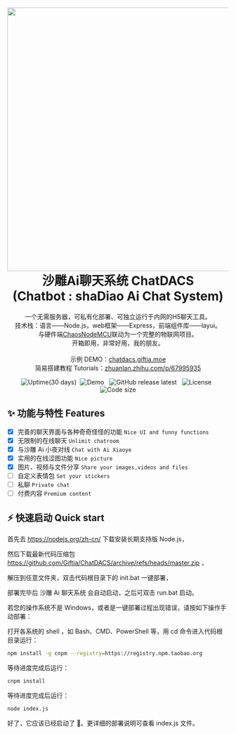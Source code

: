 <h1 align="center">
  <img src="https://repository-images.githubusercontent.com/171253757/5f987680-d2ab-11eb-927b-655b4967c9a3" width="600px"/><br/>
  沙雕Ai聊天系统 ChatDACS<br/>
(Chatbot : shaDiao Ai Chat System)
</h1>
<p align="center">
一个无需服务器，可私有化部署、可独立运行于内网的H5聊天工具。<br/>
技术栈：语言——Node.js，web框架——Express，前端组件库——layui。<br/>
与硬件端<a href="https://github.com/Giftia/ChaosNodeMCU/" target="_blank">ChaosNodeMCU</a>联动为一个完整的物联网项目。<br/>
开箱即用，非常好用，我的朋友。<br/>
<br/>
示例 DEMO：<a href="http://chatdacs.giftia.moe/" target="_blank">chatdacs.giftia.moe</a><br/>
简易搭建教程 Tutorials：<a href="https://zhuanlan.zhihu.com/p/67995935" target="_blank">zhuanlan.zhihu.com/p/67995935</a><br/>
</p>
  <p align="center">
  <img src="https://img.shields.io/uptimerobot/ratio/m783632550-7da46d24226cb151b978c810?style=for-the-badge" alt="Uptime(30 days)" />&nbsp;
  <img src="https://img.shields.io/website?label=demo&style=for-the-badge&up_message=online&url=http://chatdacs.giftia.moe/" alt="Demo" />
  &nbsp;
  <img src="https://img.shields.io/github/v/release/Giftia/ChatDACS?style=for-the-badge" alt="GitHub release latest" />
  &nbsp;
  <img src="https://img.shields.io/github/license/Giftia/ChatDACS?style=for-the-badge" alt="License" />
  &nbsp;
  <img src="https://img.shields.io/github/languages/code-size/Giftia/ChatDACS?style=for-the-badge" alt="Code size" />
  </p>

##

## ✨ 功能与特性 Features

- [x] 完善的聊天界面与各种奇奇怪怪的功能 `Nice UI and funny functions`
- [x] 无限制的在线聊天 `Unlimit chatroom`
- [x] 与沙雕 Ai 小夜对线 `Chat with Ai Xiaoye`
- [x] 实用的在线涩图功能 `Nice picture`
- [x] 图片、视频与文件分享 `Share your images,videos and files`
- [ ] 自定义表情包 `Set your stickers`
- [ ] 私聊 `Private chat`
- [ ] 付费内容 `Premium content`

## ⚡️ 快速启动 Quick start

首先去 https://nodejs.org/zh-cn/ 下载安装长期支持版 Node.js，

然后下载最新代码压缩包 https://github.com/Giftia/ChatDACS/archive/refs/heads/master.zip ，

解压到任意文件夹，双击代码根目录下的 init.bat 一键部署，

部署完毕后 沙雕 Ai 聊天系统 会自动启动，之后可双击 run.bat 启动。

若您的操作系统不是 Windows，或者是一键部署过程出现错误，请按如下操作手动部署：

打开各系统的 shell ，如 Bash、CMD、PowerShell 等，用 cd 命令进入代码根目录运行：

```bash
npm install -g cnpm --registry=https://registry.npm.taobao.org
```

等待进度完成后运行：

```bash
cnpm install
```

等待进度完成后运行：

```bash
node index.js
```

好了，它应该已经启动了 🎉。更详细的部署说明可查看 index.js 文件。
